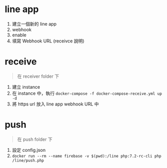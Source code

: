 # line app
1. 建立一個新的 line app
2. webhook
  1. enable
  2. 填寫 Webhook URL (receivce 說明)

# receive
> 在 receiver folder 下

1. 建立 instance
2. 在 instance 中，執行 `docker-compose -f docker-compose-receive.yml up -d`
3. 將 https url 放入 line app webhook URL 中

# push
> 在 push folder 下

1. 設定 config.json
2. `docker run --rm --name firebase -v $(pwd):/line php:7.2-rc-cli php /line/push.php` 